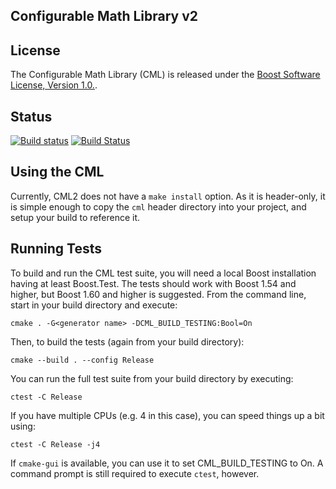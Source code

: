 ## Configurable Math Library v2

## License

The Configurable Math Library (CML) is released under the [Boost Software
License, Version 1.0.](http://www.boost.org/LICENSE_1_0.txt).


## Status

[![Build status](https://ci.appveyor.com/api/projects/status/r3l3xnhxe8djjimg/branch/cml2?svg=true)](https://ci.appveyor.com/project/demianmnave/cml/branch/cml2)
[![Build Status](https://travis-ci.org/demianmnave/CML.svg?branch=cml2)](https://api.travis-ci.org/demianmnave/CML.svg?branch=cml2)


## Using the CML

Currently, CML2 does not have a `make install` option.  As it is header-only, it is simple enough to copy the `cml` header directory into your project, and setup your build to reference it.


## Running Tests

To build and run the CML test suite, you will need a local Boost installation having at least Boost.Test.  The tests should work with Boost 1.54 and higher, but Boost 1.60 and higher is suggested. From the command line, start in your build directory and execute:

`cmake . -G<generator name> -DCML_BUILD_TESTING:Bool=On`

Then, to build the tests (again from your build directory):

`cmake --build . --config Release`

You can run the full test suite from your build directory by executing:

`ctest -C Release`

If you have multiple CPUs (e.g. 4 in this case), you can speed things up a bit using:

`ctest -C Release -j4`

If `cmake-gui` is available, you can use it to set CML_BUILD_TESTING to On.  A command prompt is still required to execute `ctest`, however.
